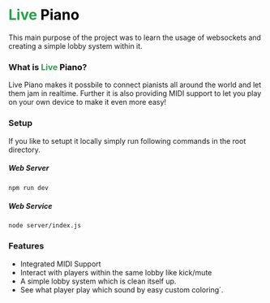# <span style='color:#25a448;'>Live</span> <span style='color:black;'>Piano</span>
This main purpose of the project was to learn the usage of websockets and creating a simple lobby system within it.
### What is <span style='color:#25a448;'>Live</span> <span style='color:black;'>Piano</span>?
Live Piano makes it possbile to connect pianists all around the world and let them jam in realtime. Further it is also providing MIDI support to let you play on your own device to make it even more easy!

### Setup
If you like to setupt it locally simply run following commands in the root directory.
##### Web Server
```xml
npm run dev
```
##### Web Service
```
node server/index.js
```

### Features
- Integrated MIDI Support
- Interact with players within the same lobby like kick/mute
- A simple lobby system which is clean itself up.
- See what player play which sound by easy custom coloring´.
